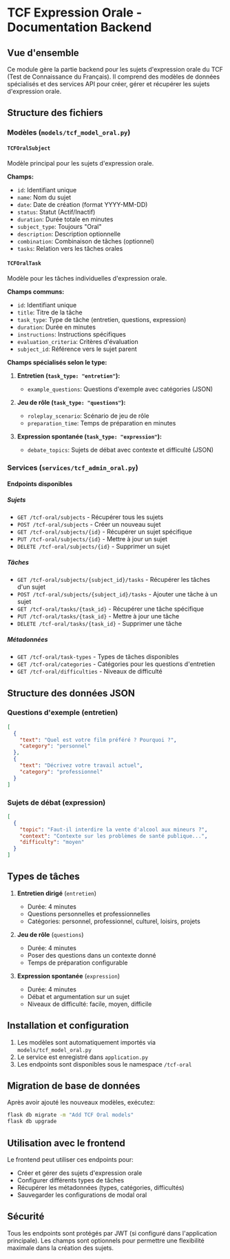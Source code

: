 # TCF Expression Orale - Documentation Backend

## Vue d'ensemble

Ce module gère la partie backend pour les sujets d'expression orale du TCF (Test de Connaissance du Français). Il comprend des modèles de données spécialisés et des services API pour créer, gérer et récupérer les sujets d'expression orale.

## Structure des fichiers

### Modèles (`models/tcf_model_oral.py`)

#### `TCFOralSubject`
Modèle principal pour les sujets d'expression orale.

**Champs:**
- `id`: Identifiant unique
- `name`: Nom du sujet
- `date`: Date de création (format YYYY-MM-DD)
- `status`: Statut (Actif/Inactif)
- `duration`: Durée totale en minutes
- `subject_type`: Toujours "Oral"
- `description`: Description optionnelle
- `combination`: Combinaison de tâches (optionnel)
- `tasks`: Relation vers les tâches orales

#### `TCFOralTask`
Modèle pour les tâches individuelles d'expression orale.

**Champs communs:**
- `id`: Identifiant unique
- `title`: Titre de la tâche
- `task_type`: Type de tâche (entretien, questions, expression)
- `duration`: Durée en minutes
- `instructions`: Instructions spécifiques
- `evaluation_criteria`: Critères d'évaluation
- `subject_id`: Référence vers le sujet parent

**Champs spécialisés selon le type:**

1. **Entretien (`task_type: "entretien"`):**
   - `example_questions`: Questions d'exemple avec catégories (JSON)

2. **Jeu de rôle (`task_type: "questions"`):**
   - `roleplay_scenario`: Scénario de jeu de rôle
   - `preparation_time`: Temps de préparation en minutes

3. **Expression spontanée (`task_type: "expression"`):**
   - `debate_topics`: Sujets de débat avec contexte et difficulté (JSON)

### Services (`services/tcf_admin_oral.py`)

#### Endpoints disponibles

##### Sujets
- `GET /tcf-oral/subjects` - Récupérer tous les sujets
- `POST /tcf-oral/subjects` - Créer un nouveau sujet
- `GET /tcf-oral/subjects/{id}` - Récupérer un sujet spécifique
- `PUT /tcf-oral/subjects/{id}` - Mettre à jour un sujet
- `DELETE /tcf-oral/subjects/{id}` - Supprimer un sujet

##### Tâches
- `GET /tcf-oral/subjects/{subject_id}/tasks` - Récupérer les tâches d'un sujet
- `POST /tcf-oral/subjects/{subject_id}/tasks` - Ajouter une tâche à un sujet
- `GET /tcf-oral/tasks/{task_id}` - Récupérer une tâche spécifique
- `PUT /tcf-oral/tasks/{task_id}` - Mettre à jour une tâche
- `DELETE /tcf-oral/tasks/{task_id}` - Supprimer une tâche

##### Métadonnées
- `GET /tcf-oral/task-types` - Types de tâches disponibles
- `GET /tcf-oral/categories` - Catégories pour les questions d'entretien
- `GET /tcf-oral/difficulties` - Niveaux de difficulté

## Structure des données JSON

### Questions d'exemple (entretien)
```json
[
  {
    "text": "Quel est votre film préféré ? Pourquoi ?",
    "category": "personnel"
  },
  {
    "text": "Décrivez votre travail actuel",
    "category": "professionnel"
  }
]
```

### Sujets de débat (expression)
```json
[
  {
    "topic": "Faut-il interdire la vente d'alcool aux mineurs ?",
    "context": "Contexte sur les problèmes de santé publique...",
    "difficulty": "moyen"
  }
]
```

## Types de tâches

1. **Entretien dirigé** (`entretien`)
   - Durée: 4 minutes
   - Questions personnelles et professionnelles
   - Catégories: personnel, professionnel, culturel, loisirs, projets

2. **Jeu de rôle** (`questions`)
   - Durée: 4 minutes
   - Poser des questions dans un contexte donné
   - Temps de préparation configurable

3. **Expression spontanée** (`expression`)
   - Durée: 4 minutes
   - Débat et argumentation sur un sujet
   - Niveaux de difficulté: facile, moyen, difficile

## Installation et configuration

1. Les modèles sont automatiquement importés via `models/tcf_model_oral.py`
2. Le service est enregistré dans `application.py`
3. Les endpoints sont disponibles sous le namespace `/tcf-oral`

## Migration de base de données

Après avoir ajouté les nouveaux modèles, exécutez:

```bash
flask db migrate -m "Add TCF Oral models"
flask db upgrade
```

## Utilisation avec le frontend

Le frontend peut utiliser ces endpoints pour:
- Créer et gérer des sujets d'expression orale
- Configurer différents types de tâches
- Récupérer les métadonnées (types, catégories, difficultés)
- Sauvegarder les configurations de modal oral

## Sécurité

Tous les endpoints sont protégés par JWT (si configuré dans l'application principale). Les champs sont optionnels pour permettre une flexibilité maximale dans la création des sujets.
